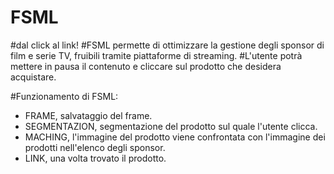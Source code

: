 # FSML
#dal click al link!
#FSML permette di ottimizzare la gestione degli sponsor di film e serie TV, fruibili tramite piattaforme di streaming.
#L'utente potrà mettere in pausa il contenuto e cliccare sul prodotto che desidera acquistare.

#Funzionamento di FSML:
- FRAME, salvataggio del frame.
- SEGMENTAZION, segmentazione del prodotto sul quale l'utente clicca.
- MACHING, l'immagine del prodotto viene confrontata con l'immagine dei prodotti nell'elenco degli sponsor.
- LINK, una volta trovato il prodotto.
